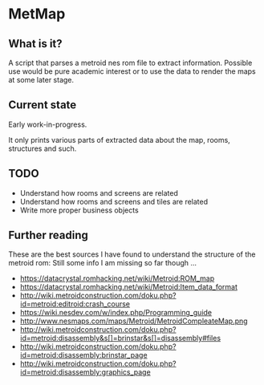 MetMap
======

What is it?
-----------
A script that parses a metroid nes rom file to extract information. Possible use would be pure academic interest or to use the data to render the maps at some later stage.


Current state
-------------

Early work-in-progress.

It only prints various parts of extracted data about the map, rooms, structures and such. 


TODO
----

* Understand how rooms and screens are related
* Understand how rooms and screens and tiles are related
* Write more proper business objects


Further reading 
---------------

These are the best sources I have found to understand the structure of the metroid rom:
Still some info I am missing so far though ... 

* https://datacrystal.romhacking.net/wiki/Metroid:ROM_map
* https://datacrystal.romhacking.net/wiki/Metroid:Item_data_format
* http://wiki.metroidconstruction.com/doku.php?id=metroid:editroid:crash_course
* https://wiki.nesdev.com/w/index.php/Programming_guide
* http://www.nesmaps.com/maps/Metroid/MetroidCompleateMap.png
* http://wiki.metroidconstruction.com/doku.php?id=metroid:disassembly&s[]=brinstar&s[]=disassembly#files
* http://wiki.metroidconstruction.com/doku.php?id=metroid:disassembly:brinstar_page
* http://wiki.metroidconstruction.com/doku.php?id=metroid:disassembly:graphics_page
